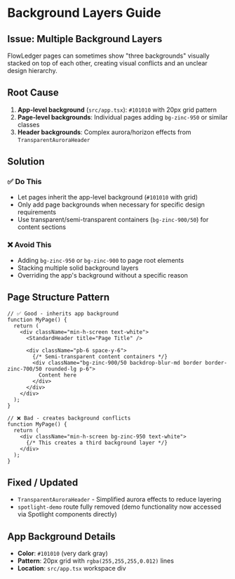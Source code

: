 # Background Layers Guide

## Issue: Multiple Background Layers

FlowLedger pages can sometimes show "three backgrounds" visually stacked on top of each other, creating visual conflicts and an unclear design hierarchy.

## Root Cause

1. **App-level background** (`src/app.tsx`): `#101010` with 20px grid pattern
2. **Page-level backgrounds**: Individual pages adding `bg-zinc-950` or similar classes
3. **Header backgrounds**: Complex aurora/horizon effects from `TransparentAuroraHeader`

## Solution

### ✅ Do This
- Let pages inherit the app-level background (`#101010` with grid)
- Only add page backgrounds when necessary for specific design requirements
- Use transparent/semi-transparent containers (`bg-zinc-900/50`) for content sections

### ❌ Avoid This
- Adding `bg-zinc-950` or `bg-zinc-900` to page root elements
- Stacking multiple solid background layers
- Overriding the app's background without a specific reason

## Page Structure Pattern

```tsx
// ✅ Good - inherits app background
function MyPage() {
  return (
    <div className="min-h-screen text-white">
      <StandardHeader title="Page Title" />
      
      <div className="pb-6 space-y-6">
        {/* Semi-transparent content containers */}
        <div className="bg-zinc-900/50 backdrop-blur-md border border-zinc-700/50 rounded-lg p-6">
          Content here
        </div>
      </div>
    </div>
  );
}

// ❌ Bad - creates background conflicts  
function MyPage() {
  return (
    <div className="min-h-screen bg-zinc-950 text-white">
      {/* This creates a third background layer */}
    </div>
  );
}
```

## Fixed / Updated
- `TransparentAuroraHeader` - Simplified aurora effects to reduce layering
- `spotlight-demo` route fully removed (demo functionality now accessed via Spotlight components directly)

## App Background Details
- **Color**: `#101010` (very dark gray)
- **Pattern**: 20px grid with `rgba(255,255,255,0.012)` lines
- **Location**: `src/app.tsx` workspace div
